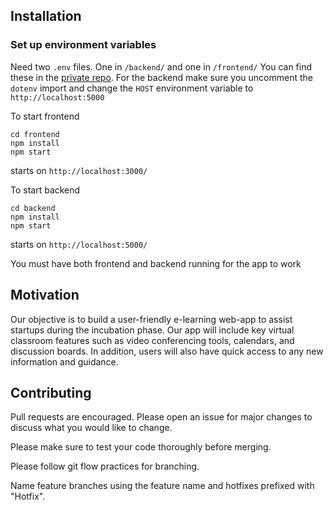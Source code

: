 ## Installation

### Set up environment variables

Need two `.env` files. One in `/backend/` and one in `/frontend/`
You can find these in the [private repo](https://github.com/team-nov/project-team-nov/tree/main/envFiles).
For the backend make sure you uncomment the `dotenv` import and change the `HOST` environment variable to `http://localhost:5000`

To start frontend

```
cd frontend
npm install
npm start
```

starts on `http://localhost:3000/`

To start backend

```
cd backend
npm install
npm start
```

starts on `http://localhost:5000/`

You must have both frontend and backend running for the app to work

## Motivation

Our objective is to build a user-friendly e-learning web-app to assist startups during the incubation phase. Our app will include key virtual classroom features such as video conferencing tools, calendars, and discussion boards. In addition, users will also have quick access to any new information and guidance.

## Contributing

Pull requests are encouraged. Please open an issue for major changes to discuss what you would like to change.

Please make sure to test your code thoroughly before merging.

Please follow git flow practices for branching.

Name feature branches using the feature name and hotfixes prefixed with "Hotfix".
